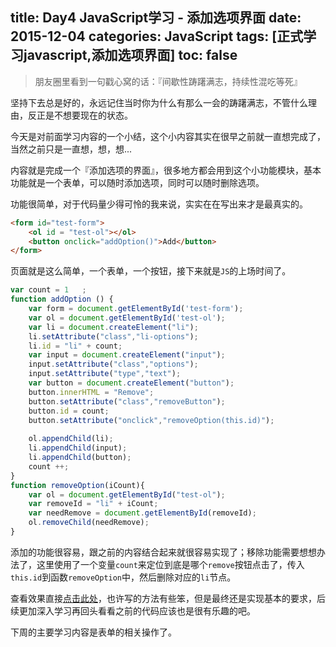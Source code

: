 title: Day4 JavaScript学习 - 添加选项界面
date: 2015-12-04
categories: JavaScript
tags: [正式学习javascript,添加选项界面]
toc: false
---

> 朋友圈里看到一句戳心窝的话：『间歇性踌躇满志，持续性混吃等死』

坚持下去总是好的，永远记住当时你为什么有那么一会的踌躇满志，不管什么理由，反正是不想要现在的状态。
<!-- more -->
今天是对前面学习内容的一个小结，这个小内容其实在很早之前就一直想完成了，当然之前只是一直想，想，想...

内容就是完成一个『添加选项的界面』，很多地方都会用到这个小功能模块，基本功能就是一个表单，可以随时添加选项，同时可以随时删除选项。

功能很简单，对于代码量少得可怜的我来说，实实在在写出来才是最真实的。

```html
<form id="test-form">
  	<ol id = "test-ol"></ol>
  	<button onclick="addOption()">Add</button>
</form>
```

页面就是这么简单，一个表单，一个按钮，接下来就是`JS`的上场时间了。

```javascript
var count = 1	;
function addOption () {
	var form = document.getElementById('test-form');
	var ol = document.getElementById('test-ol');
	var li = document.createElement("li");
	li.setAttribute("class","li-options");
	li.id = "li" + count;
	var input = document.createElement("input");
	input.setAttribute("class","options");
	input.setAttribute("type","text");
	var button = document.createElement("button");
	button.innerHTML = "Remove";
	button.setAttribute("class","removeButton");
	button.id = count;
	button.setAttribute("onclick","removeOption(this.id)");
	
	ol.appendChild(li);
	li.appendChild(input);
	li.appendChild(button);
	count ++;
}
function removeOption(iCount){
	var ol = document.getElementById("test-ol");
	var removeId = "li" + iCount;
	var needRemove = document.getElementById(removeId);
	ol.removeChild(needRemove);
}
```

添加的功能很容易，跟之前的内容结合起来就很容易实现了；移除功能需要想想办法了，这里使用了一个变量`count`来定位到底是哪个`remove`按钮点击了，传入`this.id`到函数`removeOption`中，然后删除对应的`li`节点。

查看效果直接[点击此处](/HTML/004.html)，也许写的方法有些笨，但是最终还是实现基本的要求，后续更加深入学习再回头看看之前的代码应该也是很有乐趣的吧。

下周的主要学习内容是表单的相关操作了。

